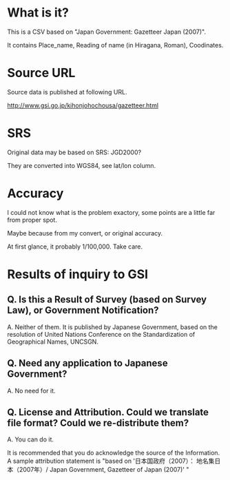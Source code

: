 # What is it?
This is a CSV based on "Japan Government: Gazetteer Japan (2007)".

It contains Place_name, Reading of name (in Hiragana, Roman), Coodinates.

# Source URL
Source data is published at following URL.

http://www.gsi.go.jp/kihonjohochousa/gazetteer.html

# SRS
Original data may be based on SRS: JGD2000?

They are converted into WGS84, see lat/lon column.

# Accuracy
I could not know what is the problem exactory, some points are a little far from proper spot.

Maybe because from my convert, or original accuracy.

At first glance, it probably 1/100,000. Take care.

# Results of inquiry to GSI
## Q. Is this a Result of Survey (based on Survey Law), or Government Notification?

A. Neither of them. It is published by Japanese Government, based on the resolution of United Nations Conference on the Standardization of Geographical Names, UNCSGN.

## Q. Need any application to Japanese Government?

A. No need for it.

## Q. License and Attribution. Could we translate file format? Could we re-distribute them?

A. You can do it.

It is recommended that you do acknowledge the source of the Information. A sample attribution statement is "based on '日本国政府（2007）： 地名集日本（2007年）/ Japan Government, Gazetteer of Japan (2007)' "
